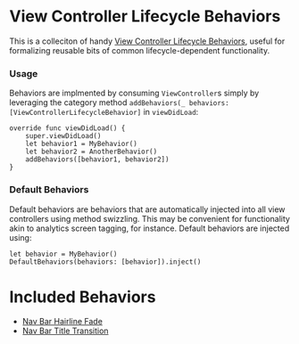 # View Controller Lifecycle Behaviors

This is a colleciton of handy [View Controller Lifecycle Behaviors](http://irace.me/lifecycle-behaviors), useful for formalizing reusable bits of common lifecycle-dependent functionality. 

### Usage

Behaviors are implmented by consuming `ViewController`s simply by leveraging the category method `addBehaviors(_ behaviors: [ViewControllerLifecycleBehavior]` in `viewDidLoad`: 
```
override func viewDidLoad() {
    super.viewDidLoad()
    let behavior1 = MyBehavior()
    let behavior2 = AnotherBehavior()
    addBehaviors([behavior1, behavior2])
}
```

### Default Behaviors

Default behaviors are behaviors that are automatically injected into all view controllers using method swizzling. This may be convenient for functionality akin to analytics screen tagging, for instance. Default behaviors are injected using:
```
let behavior = MyBehavior()
DefaultBehaviors(behaviors: [behavior]).inject()
```

# Included Behaviors

- [Nav Bar Hairline Fade](https://github.com/Raizlabs/Swiftilities/tree/feature/heyltsjay/behaviors/Pod/Classes/Lifecycle/Behaviors/Nav-Bar-Hairline-Fade)
- [Nav Bar Title Transition](https://github.com/Raizlabs/Swiftilities/tree/feature/heyltsjay/behaviors/Pod/Classes/Lifecycle/Behaviors/Nav-Bar-Title-Transition)
